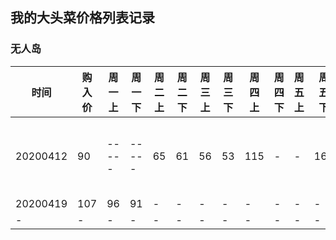 ## 我的大头菜价格列表记录

### 无人岛

|时间|购入价|周一上|周一下|周二上|周二下|周三上|周三下|周四上|周四下|周五上|周五下|周六上|周六下|
|----|------|-----|-----|------|-----|-----|------|------|-----|-----|------|-----|------|
|20200412|90|-----|-----|65|61|56|53|115|-|-|168|-----|------|
|20200419|107|96|91|-|-|-|-|-|-|-|-|-|-|
|-|-|-|-|-|-|-|-|-|-|-|-|-|-|

